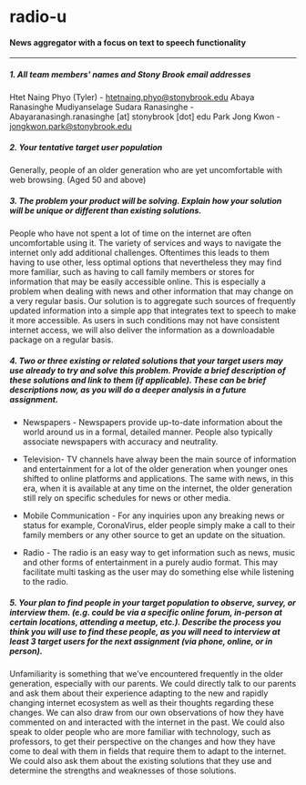 # radio-u #

#### News aggregator with a focus on text to speech functionality

_________________________

##### 1. All team members' names and Stony Brook email addresses 

Htet Naing Phyo (Tyler) - htetnaing.phyo@stonybrook.edu
Abaya Ranasinghe Mudiyanselage Sudara Ranasinghe - Abayaranasingh.ranasinghe [at] stonybrook [dot] edu
Park Jong Kwon - jongkwon.park@stonybrook.edu

##### 2. Your tentative target user population

Generally, people of an older generation who are yet uncomfortable with web browsing. (Aged 50 and above)

##### 3. The problem your product will be solving. Explain how your solution will be unique or different than existing solutions.

People who have not spent a lot of time on the internet are often uncomfortable using it. The variety of services and ways to navigate the internet only add additional challenges. Oftentimes this leads to them having to use other, less optimal options that nevertheless they may find more familiar, such as having to call family members or stores for information that may be easily accessible online. This is especially a problem when dealing with news and other information that may change on a very regular basis.
Our solution is to aggregate such sources of frequently updated information into a simple app that integrates text to speech to make it more accessible. As users in such conditions may not have consistent internet access, we will also deliver the information as a downloadable package on a regular basis.

##### 4. Two or three existing or related solutions that your target users may use already to try and solve this problem. Provide a brief description of these solutions and link to them (if applicable). These can be brief descriptions now, as you will do a deeper analysis in a future assignment.

+ Newspapers - Newspapers provide up-to-date information about the world around us in a formal, detailed manner. People also typically associate newspapers with accuracy and neutrality.

+ Television- TV channels have alway been the main source of information and entertainment for a lot of the older generation when younger ones shifted to online platforms and applications. The same with news, in this era, when it is available at any time on the internet, the older generation still rely on specific schedules for news or other media.

+ Mobile Communication - For any inquiries upon any breaking news or status for example, CoronaVirus, elder people simply make a call to their family members or any other source to get an update on the situation. 

+ Radio - The radio is an easy way to get information such as news, music and other forms of entertainment in a purely audio format. This may facilitate multi tasking as the user may do something else while listening to the radio.

##### 5. Your plan to find people in your target population to observe, survey, or interview them. (e.g. could be via a specific online forum, in-person at certain locations, attending a meetup, etc.). Describe the process you think you will use to find these people, as you will need to interview at least 3 target users for the next assignment (via phone, online, or in person).

Unfamiliarity is something that we’ve encountered frequently in the older generation, especially with our parents. We could directly talk to our parents and ask them about their experience adapting to the new and rapidly changing internet ecosystem as well as their thoughts regarding these changes. We can also draw from our own observations of how they have commented on and interacted with the internet in the past.
We could also speak to older people who are more familiar with technology, such as professors, to get their perspective on the changes and how they have come to deal with them in fields that require them to adapt to the internet. We could also ask them about the existing solutions that they use and determine the strengths and weaknesses of those solutions.
